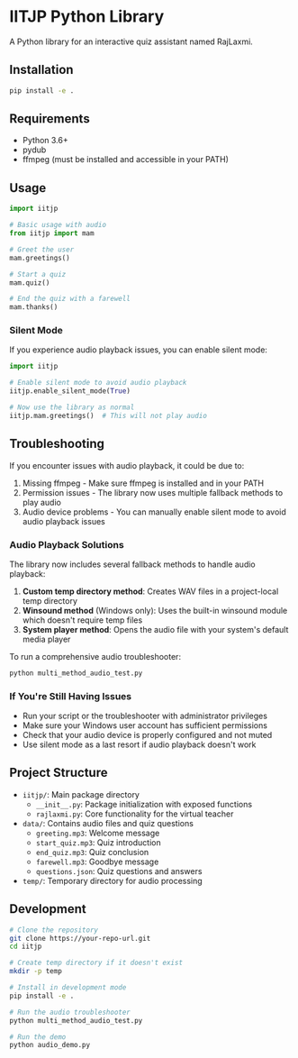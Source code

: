# IITJP Python Library

A Python library for an interactive quiz assistant named RajLaxmi.

## Installation

```bash
pip install -e .
```

## Requirements

- Python 3.6+
- pydub
- ffmpeg (must be installed and accessible in your PATH)

## Usage

```python
import iitjp

# Basic usage with audio
from iitjp import mam

# Greet the user
mam.greetings()

# Start a quiz
mam.quiz()

# End the quiz with a farewell
mam.thanks()
```

### Silent Mode

If you experience audio playback issues, you can enable silent mode:

```python
import iitjp

# Enable silent mode to avoid audio playback
iitjp.enable_silent_mode(True)

# Now use the library as normal
iitjp.mam.greetings()  # This will not play audio
```

## Troubleshooting

If you encounter issues with audio playback, it could be due to:

1. Missing ffmpeg - Make sure ffmpeg is installed and in your PATH
2. Permission issues - The library now uses multiple fallback methods to play audio
3. Audio device problems - You can manually enable silent mode to avoid audio playback issues

### Audio Playback Solutions

The library now includes several fallback methods to handle audio playback:

1. **Custom temp directory method**: Creates WAV files in a project-local temp directory
2. **Winsound method** (Windows only): Uses the built-in winsound module which doesn't require temp files
3. **System player method**: Opens the audio file with your system's default media player

To run a comprehensive audio troubleshooter:
```bash
python multi_method_audio_test.py
```

### If You're Still Having Issues

- Run your script or the troubleshooter with administrator privileges
- Make sure your Windows user account has sufficient permissions
- Check that your audio device is properly configured and not muted
- Use silent mode as a last resort if audio playback doesn't work

## Project Structure

- `iitjp/`: Main package directory
  - `__init__.py`: Package initialization with exposed functions
  - `rajlaxmi.py`: Core functionality for the virtual teacher
- `data/`: Contains audio files and quiz questions
  - `greeting.mp3`: Welcome message
  - `start_quiz.mp3`: Quiz introduction
  - `end_quiz.mp3`: Quiz conclusion
  - `farewell.mp3`: Goodbye message
  - `questions.json`: Quiz questions and answers
- `temp/`: Temporary directory for audio processing

## Development

```bash
# Clone the repository
git clone https://your-repo-url.git
cd iitjp

# Create temp directory if it doesn't exist
mkdir -p temp

# Install in development mode
pip install -e .

# Run the audio troubleshooter
python multi_method_audio_test.py

# Run the demo
python audio_demo.py
```
